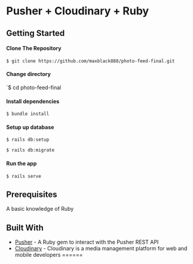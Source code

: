 # Pusher + Cloudinary + Ruby

Getting Started
------

#### Clone The Repository
`$ git clone https://github.com/maxblack888/photo-feed-final.git`


#### Change directory
`$ cd photo-feed-final

#### Install dependencies
`$ bundle install`

#### Setup up database
`$ rails db:setup`

`$ rails db:migrate`

#### Run the app
`$ rails serve`

Prerequisites
------
A basic knowledge of Ruby


Built With
------
- [Pusher](https://pusher.com) - A Ruby gem to interact with the Pusher REST API
- [Cloudinary](https://cloudinary.com/) - Cloudinary is a media management platform for web and mobile developers
======
